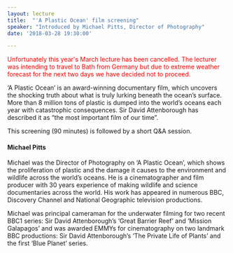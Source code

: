 ```yaml
---
layout: lecture
title:  "'A Plastic Ocean' film screening"
speaker: "Introduced by Michael Pitts, Director of Photography"
date: '2018-03-28 19:30:00'

---
```

<span style="color: red;">Unfortunately this year's March lecture has been cancelled. The lecturer was intending to travel to Bath from Germany but due to extreme weather forecast for the next two days we have decided not to proceed.</span>

‘A Plastic Ocean’ is an award-winning documentary film, which uncovers the shocking truth about what is truly lurking beneath the ocean’s surface. More than 8 million tons of plastic is dumped into the world’s oceans each year with catastrophic consequences. Sir David Attenborough has described it as “the most important film of our time”.

This screening (90 minutes) is followed by a short Q&A session.

<h4>Michael Pitts</h4>
Michael was the Director of Photography on ‘A Plastic Ocean’, which shows the proliferation of plastic and the damage it causes to the environment and wildlife across the world’s oceans. He is a cinematographer and film producer with 30 years experience of making wildlife and science documentaries across the world. His work has appeared in numerous BBC, Discovery Channel and National Geographic television productions.

Michael was principal cameraman for the underwater filming for two recent BBC1 series: Sir David Attenborough’s ‘Great Barrier Reef’ and ‘Mission Galapagos’ and was awarded EMMYs for cinematography on two landmark BBC productions: Sir David Attenborough’s ‘The Private Life of Plants’ and the first ‘Blue Planet’ series.